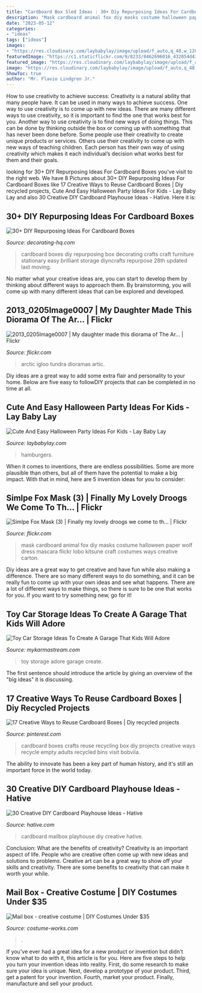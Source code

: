 ```yaml
---
title: "Cardboard Box Sled Ideas : 30+ Diy Repurposing Ideas For Cardboard Boxes"
description: "Mask cardboard animal fox diy masks costume halloween paper wolf dress mascara flickr lobo kitsune craft costumes ways creative carton"
date: "2023-05-12"
categories:
- "ideas"
tags: ["ideas"]
images:
- "https://res.cloudinary.com/laybabylay/image/upload/f_auto,q_48,w_1200/shoebox_party_2017-90_lasmtv.jpg"
featuredImage: "https://c1.staticflickr.com/9/8233/8462696016_432054d436_b.jpg"
featured_image: "https://res.cloudinary.com/laybabylay/image/upload/f_auto,q_48,w_1200/shoebox_party_2017-90_lasmtv.jpg"
image: "https://res.cloudinary.com/laybabylay/image/upload/f_auto,q_48,w_1200/shoebox_party_2017-90_lasmtv.jpg"
ShowToc: true
author: "Mr. Flavio Lindgren Jr."
---
```



How to use creativity to achieve success:
Creativity is a natural ability that many people have. It can be used in many ways to achieve success. One way to use creativity is to come up with new ideas. There are many different ways to use creativity, so it is important to find the one that works best for you. Another way to use creativity is to find new ways of doing things. This can be done by thinking outside the box or coming up with something that has never been done before. Some people use their creativity to create unique products or services. Others use their creativity to come up with new ways of teaching children. Each person has their own way of using creativity which makes it each individual’s decision what works best for them and their goals.

	

		
looking for 30+ DIY Repurposing Ideas For Cardboard Boxes you've visit to the right web. We have 8 Pictures about 30+ DIY Repurposing Ideas For Cardboard Boxes like 17 Creative Ways to Reuse Cardboard Boxes | Diy recycled projects, Cute And Easy Halloween Party Ideas For Kids - Lay Baby Lay and also 30 Creative DIY Cardboard Playhouse Ideas - Hative. Here it is:
		
    
## 30+ DIY Repurposing Ideas For Cardboard Boxes

<img loading=lazy src="https://decorating-hq.com/wp-content/uploads/ideas-cardboard-boxes-27.jpg" onerror="this.onerror=null;this.src='https://tse3.mm.bing.net/th?id=OIP.2Z6igAtJrl1Fc2cYJMujGgHaKb&amp;pid=15.1';" alt="30+ DIY Repurposing Ideas For Cardboard Boxes">

_Source: decorating-hq.com_

>cardboard boxes diy repurposing box decorating crafts craft furniture stationary easy brilliant storage diyncrafts repurpose 28th updated last moving. 

	

No matter what your creative ideas are, you can start to develop them by thinking about different ways to approach them. By brainstorming, you will come up with many different ideas that can be explored and developed.

    
## 2013_0205Image0007 | My Daughter Made This Diorama Of The Ar… | Flickr

<img loading=lazy src="https://c1.staticflickr.com/9/8233/8462696016_432054d436_b.jpg" onerror="this.onerror=null;this.src='https://tse3.mm.bing.net/th?id=OIP.e8iqjzPe4zdlTs0NpbFpQAHaFj&amp;pid=15.1';" alt="2013_0205Image0007 | My daughter made this diorama of The Ar… | Flickr">

_Source: flickr.com_

>arctic igloo tundra dioramas artic. 

	

Diy ideas are a great way to add some extra flair and personality to your home. Below are five easy to followDIY projects that can be completed in no time at all.

    
## Cute And Easy Halloween Party Ideas For Kids - Lay Baby Lay

<img loading=lazy src="https://res.cloudinary.com/laybabylay/image/upload/f_auto,q_48,w_1200/shoebox_party_2017-90_lasmtv.jpg" onerror="this.onerror=null;this.src='https://tse2.mm.bing.net/th?id=OIP.ws1S6x3xLwAxZrbmga7smwHaLH&amp;pid=15.1';" alt="Cute And Easy Halloween Party Ideas For Kids - Lay Baby Lay">

_Source: laybabylay.com_

>hamburgers. 

	

When it comes to inventions, there are endless possibilities. Some are more plausible than others, but all of them have the potential to make a big impact. With that in mind, here are 5 invention ideas for you to consider: 

    
## Simlpe Fox Mask (3) | Finally My Lovely Droogs We Come To Th… | Flickr

<img loading=lazy src="https://c1.staticflickr.com/9/8156/7307081442_f52a25d186_b.jpg" onerror="this.onerror=null;this.src='https://tse2.mm.bing.net/th?id=OIP.DewsupmlP6kMBGfxZUV1vAHaFg&amp;pid=15.1';" alt="Simlpe Fox Mask (3) | Finally my lovely droogs we come to th… | Flickr">

_Source: flickr.com_

>mask cardboard animal fox diy masks costume halloween paper wolf dress mascara flickr lobo kitsune craft costumes ways creative carton. 

	

Diy ideas are a great way to get creative and have fun while also making a difference. There are so many different ways to do something, and it can be really fun to come up with your own ideas and see what happens. There are a lot of different ways to make things, so there is sure to be one that works for you. If you want to try something new, go for it!

    
## Toy Car Storage Ideas To Create A Garage That Kids Will Adore

<img loading=lazy src="http://mykarmastream.com/wp-content/uploads/2018/02/toy-car-storage-11-.jpg" onerror="this.onerror=null;this.src='https://tse1.mm.bing.net/th?id=OIP.C8jHUrACzw9u25ueivmjtQHaKa&amp;pid=15.1';" alt="Toy Car Storage Ideas To Create A Garage That Kids Will Adore">

_Source: mykarmastream.com_

>toy storage adore garage create. 

	

The first sentence should introduce the article by giving an overview of the "big ideas" it is discussing.

    
## 17 Creative Ways To Reuse Cardboard Boxes | Diy Recycled Projects

<img loading=lazy src="https://i.pinimg.com/736x/06/6b/7c/066b7c91c2f6cb9dbd6bcd465a6aed87--recycling-bins-recycling-projects.jpg" onerror="this.onerror=null;this.src='https://tse1.mm.bing.net/th?id=OIP.62I13eHQrmVjZ_ytcTlvJgHaLG&amp;pid=15.1';" alt="17 Creative Ways to Reuse Cardboard Boxes | Diy recycled projects">

_Source: pinterest.com_

>cardboard boxes crafts reuse recycling box diy projects creative ways recycle empty adults recycled bins visit bobvila. 

	

The ability to innovate has been a key part of human history, and it's still an important force in the world today.

    
## 30 Creative DIY Cardboard Playhouse Ideas - Hative

<img loading=lazy src="http://hative.com/wp-content/uploads/2014/04/cardboard-playhouse/14-mailbox-cardboard-playhouse.jpg" onerror="this.onerror=null;this.src='https://tse1.mm.bing.net/th?id=OIP.4W5J4DGnUj9QQMVffDvzNgHaML&amp;pid=15.1';" alt="30 Creative DIY Cardboard Playhouse Ideas - Hative">

_Source: hative.com_

>cardboard mailbox playhouse diy creative hative. 

	

Conclusion: What are the benefits of creativity?
Creativity is an important aspect of life. People who are creative often come up with new ideas and solutions to problems. Creative art can be a great way to show off your skills and creativity. There are some benefits to creativity that can make it worth your while.

    
## Mail Box - Creative Costume | DIY Costumes Under $35

<img loading=lazy src="https://photos.costume-works.com/full/mail.jpg" onerror="this.onerror=null;this.src='https://tse1.mm.bing.net/th?id=OIP.1IAQJiVvrAuAFpkjnFw5yQHaNL&amp;pid=15.1';" alt="Mail box - creative costume | DIY Costumes Under $35">

_Source: costume-works.com_

>. 

	

If you've ever had a great idea for a new product or invention but didn't know what to do with it, this article is for you. Here are five steps to help you turn your invention ideas into reality. First, do some research to make sure your idea is unique. Next, develop a prototype of your product. Third, get a patent for your invention. Fourth, market your product. Finally, manufacture and sell your product.

